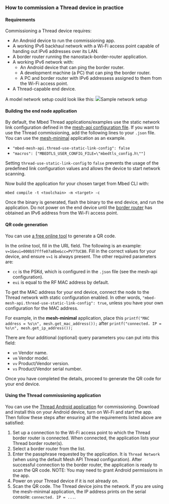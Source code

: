 ### How to commission a Thread device in practice

#### Requirements

Commissioning a Thread device requires:

- An Android device to run the commissioning app.
- A working IPv6 backhaul network with a Wi-Fi access point capable of handing out IPv6 addresses over its LAN.
- A border router running the nanostack-border-router application.
- A working IPv6 network with:
  - An Android device that can ping the border router.
  - A development machine (a PC) that can ping the border router.
  - A PC and border router with IPv6 addressess assigned to them from the Wi-Fi access point.
- A Thread-capable end device.

A model network setup could look like this:
<span class="images">![](https://s3-us-west-2.amazonaws.com/mbed-os-docs-images/Thread_network_setup.PNG)<span>Sample network setup</span></span>

#### Building the end node application

By default, the Mbed Thread applications/examples use the static network link configuration defined in the <a href="https://github.com/ARMmbed/mbed-os/blob/master/features/nanostack/FEATURE_NANOSTACK/mbed-mesh-api/mbed_lib.json" target="_blank">mesh-api configuration file</a>. If you want to use the Thread commissioning, add the following lines to your `.json` file. You can use the <a href="https://github.com/ARMmbed/mbed-os-example-mesh-minimal" target="_blank">mesh-minimal</a> application as an example.

- `"mbed-mesh-api.thread-use-static-link-config": false`
- `"macros": ["MBEDTLS_USER_CONFIG_FILE=\"mbedtls_config.h\""]`

Setting `thread-use-static-link-config` to `false` prevents the usage of the predefined link configuration values and allows the device to start network scanning.

Now build the application for your chosen target from Mbed CLI with:

`mbed compile -t <toolchain> -m <target> -c`

Once the binary is generated, flash the binary to the end device, and run the application. Do not power on the end device until the <a href="https://github.com/ARMmbed/nanostack-border-router">border router</a> has obtained an IPv6 address from the Wi-Fi access point.

#### QR code generation

You can use <a href="http://www.qr-code-generator.com/" target="_blank">a free online tool</a> to generate a QR code.

In the online tool, fill in the URL field. The following is an example: `v=1&eui=000b57fffe07a8be&cc=PV7TUCB0`. Fill in the correct values for your device, and ensure `v=1` is always present. The other required parameters are:

- `cc` is the PSKd, which is configured in the `.json` file (see the mesh-api configuration).
- `eui` is equal to the RF MAC address by default.

To get the MAC address for your end device, connect the node to the Thread network with static configuration enabled. In other words, `"mbed-mesh-api.thread-use-static-link-config": true`, unless you have your own configuration for the MAC address.

For example, in the **mesh-minimal** application, place this `printf("MAC address = %s\n", mesh.get_mac_address());` after `printf("connected. IP = %s\n", mesh.get_ip_address());`

There are four additional (optional) query parameters you can put into this field:

- `vn`    Vendor name.
- `vm`    Vendor model.
- `vv`    Product/Vendor version.
- `vs`    Product/Vendor serial number.

Once you have completed the details, proceed to generate the QR code for your end device.

#### Using the Thread commissioning application

You can use the <a href="https://play.google.com/store/apps/details?id=org.threadgroup.commissioner" target="_blank">Thread Android application</a> for commissioning. Download and install this on your Android device, turn on Wi-Fi and start the app. Then follow these steps after ensuring all the requirements listed above are satisfied:

1. Set up a connection to the Wi-Fi access point to which the Thread border router is connected. When connected, the application lists your Thread border router(s).
2. Select a border router from the list.
3. Enter the passphrase requested by the application. It is `Thread Network` (when using the default Mesh API Thread configuration). After successful connection to the border router, the application is ready to scan the QR code. NOTE: You may need to grant Android permissions in the app.
4. Power on your Thread device if it is not already on.
5. Scan the QR code. The Thread device joins the network. If you are using the mesh-minimal application, the IP address prints on the serial console: `connected. IP = ...`.

